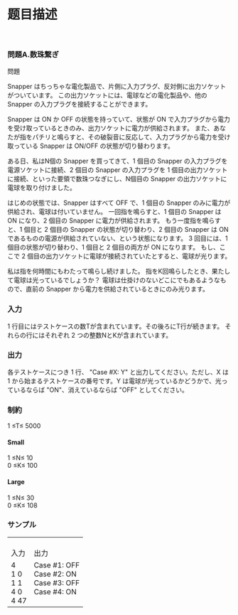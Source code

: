 # 题目描述


<div>
	<p>
		<br/>
	</p>
	<h3>
	</h3>
	<h3>
		問題A.数珠繋ぎ  
	</h3>
	<div>
		<div>
			問題
		</div>
		<div>
			<p>
				Snapper はちっちゃな電化製品で、片側に入力プラグ、反対側に出力ソケットがついています。 この出力ソケットには、電球などの電化製品や、他の Snapper の入力プラグを接続することができます。
			</p>
			<p>
				Snapper は ON か OFF の状態を持っていて、状態が ON で入力プラグから電力を受け取っているときのみ、出力ソケットに電力が供給されます。 また、あなたが指をパチリと鳴らすと、その破裂音に反応して、入力プラグから電力を受け取っている Snapper は ON/OFF の状態が切り替わります。
			</p>
			<p>
				ある日、私はN個の Snapper を買ってきて、1 個目の Snapper の入力プラグを電源ソケットに接続、2 個目の Snapper の入力プラグを 1 個目の出力ソケットに接続、といった要領で数珠つなぎにし、N個目の Snapper の出力ソケットに電球を取り付けました。
			</p>
			<p>
				はじめの状態では、Snapper はすべて OFF で、1 個目の Snapper のみに電力が供給され、電球は付いていません。 一回指を鳴らすと、1 個目の Snapper は ON になり、2 個目の Snapper に電力が供給されます。 もう一度指を鳴らすと、1 個目と 2 個目の Snapper の状態が切り替わり、2 個目の Snapper は ON であるものの電源が供給されていない、という状態になります。 3 回目には、1 個目の状態が切り替わり、1 個目と 2 個目の両方が ON になります。 もし、ここで 2 個目の出力ソケットに電球が接続されていたとすると、電球が光ります。
			</p>
			<p>
				私は指を何時間にもわたって鳴らし続けました。 指をK回鳴らしたとき、果たして電球は光っているでしょうか？ 電球は仕掛けのないどこにでもあるようなもので、直前の Snapper から電力を供給されているときにのみ光ります。
			</p>
			<h3>
				入力
			</h3>
			<p>
				1 行目にはテストケースの数Tが含まれています。その後ろにT行が続きます。 それらの行にはそれぞれ 2 つの整数NとKが含まれています。
			</p>
			<h3>
				出力
			</h3>
			<p>
				各テストケースにつき 1 行、 &#34;Case #X: Y&#34; と出力してください。ただし、X は 1 から始まるテストケースの番号です。Y は電球が光っているかどうかで、光っているならば &#34;ON&#34;、消えているならば &#34;OFF&#34; としてください。
			</p>
			<h3>
				制約
			</h3>
			<p>
				1 ≤T≤ 5000
			</p>
			<h4>
				Small
			</h4>
			<p>
				1 ≤N≤ 10<br/>
0 ≤K≤ 100
			</p>
			<h4>
				Large
			</h4>
			<p>
				1 ≤N≤ 30<br/>
0 ≤K≤ 108
			</p>
			<h3>
				サンプル
			</h3>
			<div>
				<table>
					<tbody>
						<tr>
							<td>
								<br/>
入力<br/>
							</td>
							<td>
								<br/>
出力<br/>
							</td>
						</tr>
						<tr>
							<td>
								4<br/>
1 0<br/>
1 1<br/>
4 0<br/>
4 47<br/>
							</td>
							<td>
								Case #1: OFF<br/>
Case #2: ON<br/>
Case #3: OFF<br/>
Case #4: ON<br/>
<br/>
							</td>
						</tr>
					</tbody>
				</table>
			</div>
		</div>
	</div>
	<p>
		<br/>
	</p>
</div>
<p>
	<br/>
</p>
